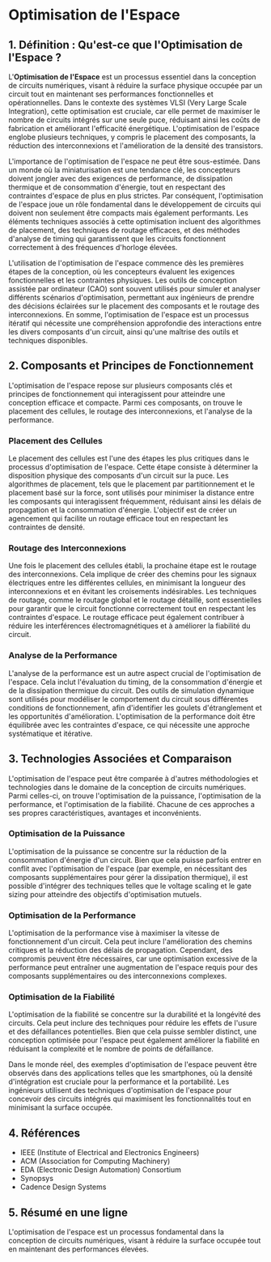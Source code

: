 # Optimisation de l'Espace

## 1. Définition : Qu'est-ce que l'**Optimisation de l'Espace** ?
L'**Optimisation de l'Espace** est un processus essentiel dans la conception de circuits numériques, visant à réduire la surface physique occupée par un circuit tout en maintenant ses performances fonctionnelles et opérationnelles. Dans le contexte des systèmes VLSI (Very Large Scale Integration), cette optimisation est cruciale, car elle permet de maximiser le nombre de circuits intégrés sur une seule puce, réduisant ainsi les coûts de fabrication et améliorant l'efficacité énergétique. L'optimisation de l'espace englobe plusieurs techniques, y compris le placement des composants, la réduction des interconnexions et l'amélioration de la densité des transistors.

L'importance de l'optimisation de l'espace ne peut être sous-estimée. Dans un monde où la miniaturisation est une tendance clé, les concepteurs doivent jongler avec des exigences de performance, de dissipation thermique et de consommation d'énergie, tout en respectant des contraintes d'espace de plus en plus strictes. Par conséquent, l'optimisation de l'espace joue un rôle fondamental dans le développement de circuits qui doivent non seulement être compacts mais également performants. Les éléments techniques associés à cette optimisation incluent des algorithmes de placement, des techniques de routage efficaces, et des méthodes d'analyse de timing qui garantissent que les circuits fonctionnent correctement à des fréquences d'horloge élevées.

L'utilisation de l'optimisation de l'espace commence dès les premières étapes de la conception, où les concepteurs évaluent les exigences fonctionnelles et les contraintes physiques. Les outils de conception assistée par ordinateur (CAO) sont souvent utilisés pour simuler et analyser différents scénarios d'optimisation, permettant aux ingénieurs de prendre des décisions éclairées sur le placement des composants et le routage des interconnexions. En somme, l'optimisation de l'espace est un processus itératif qui nécessite une compréhension approfondie des interactions entre les divers composants d'un circuit, ainsi qu'une maîtrise des outils et techniques disponibles.

## 2. Composants et Principes de Fonctionnement
L'optimisation de l'espace repose sur plusieurs composants clés et principes de fonctionnement qui interagissent pour atteindre une conception efficace et compacte. Parmi ces composants, on trouve le placement des cellules, le routage des interconnexions, et l'analyse de la performance.

### Placement des Cellules
Le placement des cellules est l'une des étapes les plus critiques dans le processus d'optimisation de l'espace. Cette étape consiste à déterminer la disposition physique des composants d'un circuit sur la puce. Les algorithmes de placement, tels que le placement par partitionnement et le placement basé sur la force, sont utilisés pour minimiser la distance entre les composants qui interagissent fréquemment, réduisant ainsi les délais de propagation et la consommation d'énergie. L'objectif est de créer un agencement qui facilite un routage efficace tout en respectant les contraintes de densité.

### Routage des Interconnexions
Une fois le placement des cellules établi, la prochaine étape est le routage des interconnexions. Cela implique de créer des chemins pour les signaux électriques entre les différentes cellules, en minimisant la longueur des interconnexions et en évitant les croisements indésirables. Les techniques de routage, comme le routage global et le routage détaillé, sont essentielles pour garantir que le circuit fonctionne correctement tout en respectant les contraintes d'espace. Le routage efficace peut également contribuer à réduire les interférences électromagnétiques et à améliorer la fiabilité du circuit.

### Analyse de la Performance
L'analyse de la performance est un autre aspect crucial de l'optimisation de l'espace. Cela inclut l'évaluation du timing, de la consommation d'énergie et de la dissipation thermique du circuit. Des outils de simulation dynamique sont utilisés pour modéliser le comportement du circuit sous différentes conditions de fonctionnement, afin d'identifier les goulets d'étranglement et les opportunités d'amélioration. L'optimisation de la performance doit être équilibrée avec les contraintes d'espace, ce qui nécessite une approche systématique et itérative.

## 3. Technologies Associées et Comparaison
L'optimisation de l'espace peut être comparée à d'autres méthodologies et technologies dans le domaine de la conception de circuits numériques. Parmi celles-ci, on trouve l'optimisation de la puissance, l'optimisation de la performance, et l'optimisation de la fiabilité. Chacune de ces approches a ses propres caractéristiques, avantages et inconvénients.

### Optimisation de la Puissance
L'optimisation de la puissance se concentre sur la réduction de la consommation d'énergie d'un circuit. Bien que cela puisse parfois entrer en conflit avec l'optimisation de l'espace (par exemple, en nécessitant des composants supplémentaires pour gérer la dissipation thermique), il est possible d'intégrer des techniques telles que le voltage scaling et le gate sizing pour atteindre des objectifs d'optimisation mutuels.

### Optimisation de la Performance
L'optimisation de la performance vise à maximiser la vitesse de fonctionnement d'un circuit. Cela peut inclure l'amélioration des chemins critiques et la réduction des délais de propagation. Cependant, des compromis peuvent être nécessaires, car une optimisation excessive de la performance peut entraîner une augmentation de l'espace requis pour des composants supplémentaires ou des interconnexions complexes.

### Optimisation de la Fiabilité
L'optimisation de la fiabilité se concentre sur la durabilité et la longévité des circuits. Cela peut inclure des techniques pour réduire les effets de l'usure et des défaillances potentielles. Bien que cela puisse sembler distinct, une conception optimisée pour l'espace peut également améliorer la fiabilité en réduisant la complexité et le nombre de points de défaillance.

Dans le monde réel, des exemples d'optimisation de l'espace peuvent être observés dans des applications telles que les smartphones, où la densité d'intégration est cruciale pour la performance et la portabilité. Les ingénieurs utilisent des techniques d'optimisation de l'espace pour concevoir des circuits intégrés qui maximisent les fonctionnalités tout en minimisant la surface occupée.

## 4. Références
- IEEE (Institute of Electrical and Electronics Engineers)
- ACM (Association for Computing Machinery)
- EDA (Electronic Design Automation) Consortium
- Synopsys
- Cadence Design Systems

## 5. Résumé en une ligne
L'optimisation de l'espace est un processus fondamental dans la conception de circuits numériques, visant à réduire la surface occupée tout en maintenant des performances élevées.